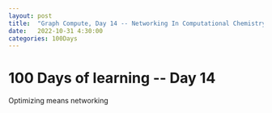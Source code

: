 ```yaml
---
layout: post
title:  "Graph Compute, Day 14 -- Networking In Computational Chemistry"
date:   2022-10-31 4:30:00
categories: 100Days
---
```



# 100 Days of learning  -- Day 14

Optimizing means networking